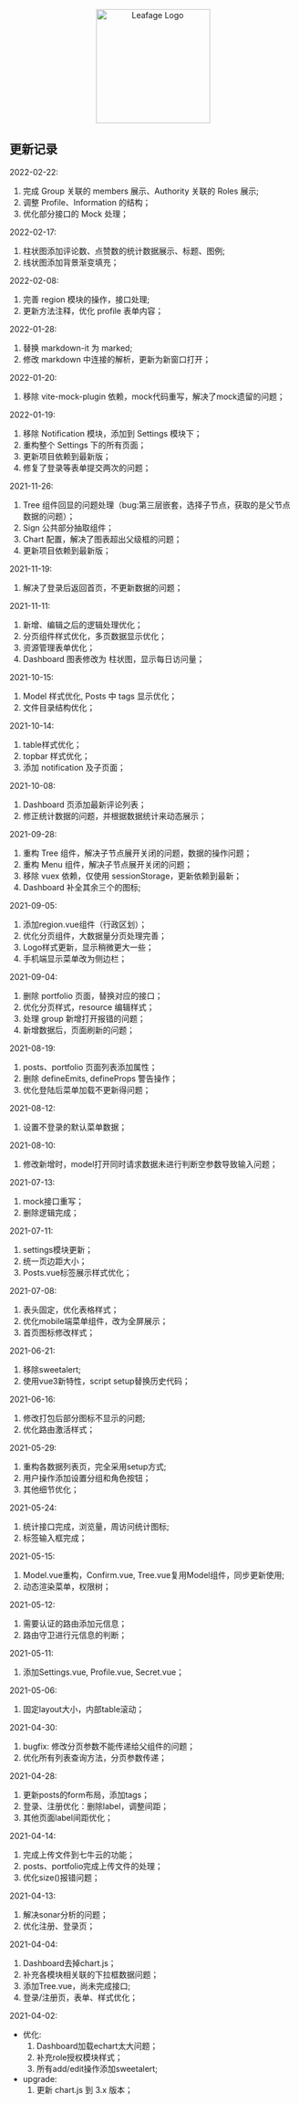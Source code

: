 <p align="center">
  <a href="https://console.leafage.top" target="_blank">
    <img alt="Leafage Logo" width="200" src="src/assets/logo.svg">
  </a>
</p>

## 更新记录

2022-02-22:
  1. 完成 Group 关联的 members 展示、Authority 关联的 Roles 展示;
  2. 调整 Profile、Information 的结构；
  3. 优化部分接口的 Mock 处理；

2022-02-17:
  1. 柱状图添加评论数、点赞数的统计数据展示、标题、图例;
  2. 线状图添加背景渐变填充；

2022-02-08:
  1. 完善 region 模块的操作，接口处理;
  2. 更新方法注释，优化 profile 表单内容；

2022-01-28:
  1. 替换 markdown-it 为 marked;
  2. 修改 markdown 中连接的解析，更新为新窗口打开；

2022-01-20:
  1. 移除 vite-mock-plugin 依赖，mock代码重写，解决了mock遗留的问题；

2022-01-19:
  1. 移除 Notification 模块，添加到 Settings 模块下；
  2. 重构整个 Settings 下的所有页面；
  3. 更新项目依赖到最新版；
  4. 修复了登录等表单提交两次的问题；

2021-11-26:
  1. Tree 组件回显的问题处理（bug:第三层嵌套，选择子节点，获取的是父节点数据的问题）；
  2. Sign 公共部分抽取组件；
  3. Chart 配置，解决了图表超出父级框的问题；
  4. 更新项目依赖到最新版；

2021-11-19:
  1. 解决了登录后返回首页，不更新数据的问题；

2021-11-11:
  1. 新增、编辑之后的逻辑处理优化；
  2. 分页组件样式优化，多页数据显示优化；
  3. 资源管理表单优化；
  4. Dashboard 图表修改为 柱状图，显示每日访问量；

2021-10-15:
  1. Model 样式优化, Posts 中 tags 显示优化；
  2. 文件目录结构优化；

2021-10-14:
  1. table样式优化；
  2. topbar 样式优化；
  3. 添加 notification 及子页面；

2021-10-08:
  1. Dashboard 页添加最新评论列表；
  2. 修正统计数据的问题，并根据数据统计来动态展示；

2021-09-28:
  1. 重构 Tree 组件，解决子节点展开关闭的问题，数据的操作问题；
  2. 重构 Menu 组件，解决子节点展开关闭的问题；
  3. 移除 vuex 依赖，仅使用 sessionStorage，更新依赖到最新；
  4. Dashboard 补全其余三个的图标;

2021-09-05:
  1. 添加region.vue组件（行政区划）；
  2. 优化分页组件，大数据量分页处理完善；
  3. Logo样式更新，显示稍微更大一些；
  4. 手机端显示菜单改为侧边栏；

2021-09-04:
  1. 删除 portfolio 页面，替换对应的接口；
  2. 优化分页样式，resource 编辑样式；
  3. 处理 group 新增打开报错的问题；
  4. 新增数据后，页面刷新的问题；

2021-08-19:
  1. posts、portfolio 页面列表添加属性；
  2. 删除 defineEmits, defineProps 警告操作；
  3. 优化登陆后菜单加载不更新得问题；

2021-08-12:
  1. 设置不登录的默认菜单数据；

2021-08-10:
  1. 修改新增时，model打开同时请求数据未进行判断空参数导致输入问题；

2021-07-13:
  1. mock接口重写；
  2. 删除逻辑完成；

2021-07-11:
  1. settings模块更新；
  2. 统一页边距大小；
  3. Posts.vue标签展示样式优化；

2021-07-08:
  1. 表头固定，优化表格样式；
  2. 优化mobile端菜单组件，改为全屏展示；
  3. 首页图标修改样式；

2021-06-21:
  1. 移除sweetalert;
  2. 使用vue3新特性，script setup替换历史代码；

2021-06-16:
  1. 修改打包后部分图标不显示的问题;
  2. 优化路由激活样式；

2021-05-29:
  1. 重构各数据列表页，完全采用setup方式;
  2. 用户操作添加设置分组和角色按钮；
  3. 其他细节优化；

2021-05-24:
  1. 统计接口完成，浏览量，周访问统计图标;
  2. 标签输入框完成；

2021-05-15:
  1. Model.vue重构，Confirm.vue, Tree.vue复用Model组件，同步更新使用;
  2. 动态渲染菜单，权限树；

2021-05-12:  
  1. 需要认证的路由添加元信息；
  2. 路由守卫进行元信息的判断；

2021-05-11:  
  1. 添加Settings.vue, Profile.vue, Secret.vue；

2021-05-06:  
  1. 固定layout大小，内部table滚动；

2021-04-30:  
  1. bugfix: 修改分页参数不能传递给父组件的问题；
  2. 优化所有列表查询方法，分页参数传递；

2021-04-28:  
  1. 更新posts的form布局，添加tags；
  2. 登录、注册优化：删除label，调整间距；
  3. 其他页面label间距优化；

2021-04-14:  
  1. 完成上传文件到七牛云的功能；
  2. posts、portfolio完成上传文件的处理；
  3. 优化size()报错问题；

2021-04-13:  
  1. 解决sonar分析的问题；
  2. 优化注册、登录页；

2021-04-04:  
  1. Dashboard去掉chart.js；
  2. 补充各模块相关联的下拉框数据问题；
  3. 添加Tree.vue，尚未完成接口;
  4. 登录/注册页，表单、样式优化；

2021-04-02: 
- 优化: 
  1. Dashboard加载echart太大问题；
  2. 补充role授权模块样式；
  3. 所有add/edit操作添加sweetalert;
- upgrade:
  1. 更新 chart.js 到 3.x 版本；
